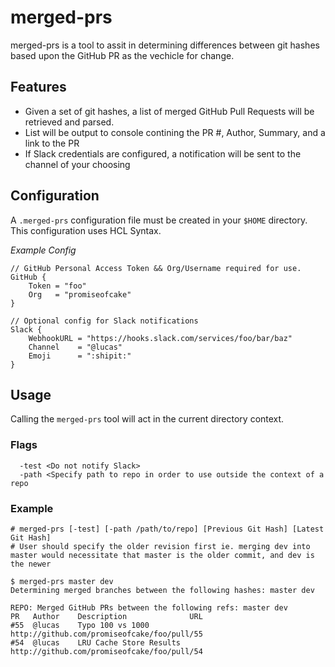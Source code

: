 # merged-prs

merged-prs is a tool to assit in determining differences between git hashes based upon the GitHub PR as the vechicle for change.

## Features

- Given a set of git hashes, a list of merged GitHub Pull Requests will be retrieved and parsed.
- List will be output to console contining the PR #, Author, Summary, and a link to the PR
- If Slack credentials are configured, a notification will be sent to the channel of your choosing

## Configuration

A `.merged-prs` configuration file must be created in your `$HOME` directory. This configuration uses HCL Syntax.

*Example Config*

```
// GitHub Personal Access Token && Org/Username required for use.
GitHub {
    Token = "foo"
    Org   = "promiseofcake"
}

// Optional config for Slack notifications
Slack {
    WebhookURL = "https://hooks.slack.com/services/foo/bar/baz"
    Channel    = "@lucas"
    Emoji      = ":shipit:"
}

```

## Usage

Calling the `merged-prs` tool will act in the current directory context.

### Flags

```
  -test <Do not notify Slack>
  -path <Specify path to repo in order to use outside the context of a repo

```

### Example

```
# merged-prs [-test] [-path /path/to/repo] [Previous Git Hash] [Latest Git Hash]
# User should specify the older revision first ie. merging dev into master would necessitate that master is the older commit, and dev is the newer

$ merged-prs master dev
Determining merged branches between the following hashes: master dev

REPO: Merged GitHub PRs between the following refs: master dev
PR   Author    Description              URL
#55  @lucas    Typo 100 vs 1000         http://github.com/promiseofcake/foo/pull/55
#54  @lucas    LRU Cache Store Results  http://github.com/promiseofcake/foo/pull/54
```
